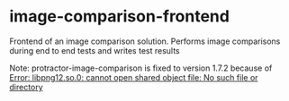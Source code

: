 # image-comparison-frontend
Frontend of an image comparison solution. Performs image comparisons during end to end tests and writes test results

Note: protractor-image-comparison is fixed to version 1.7.2 because of 
[Error: libpng12.so.0: cannot open shared object file: No such file or directory](https://github.com/wswebcreation/protractor-image-comparison/issues/68)


